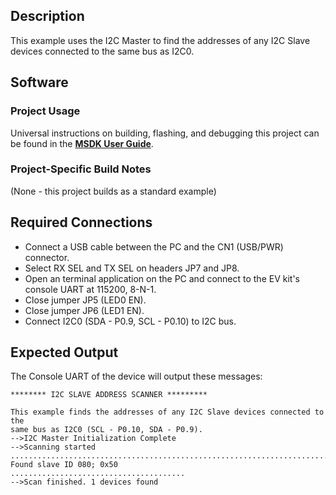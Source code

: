 ## Description
This example uses the I2C Master to find the addresses of any I2C Slave devices connected to the same bus as I2C0.


## Software

### Project Usage

Universal instructions on building, flashing, and debugging this project can be found in the **[MSDK User Guide](https://analogdevicesinc.github.io/msdk/USERGUIDE/)**.

### Project-Specific Build Notes

(None - this project builds as a standard example)

## Required Connections

-   Connect a USB cable between the PC and the CN1 (USB/PWR) connector.
-   Select RX SEL and TX SEL on headers JP7 and JP8.
-   Open an terminal application on the PC and connect to the EV kit's console UART at 115200, 8-N-1.
-   Close jumper JP5 (LED0 EN).
-   Close jumper JP6 (LED1 EN).
-	Connect I2C0 (SDA - P0.9, SCL - P0.10) to I2C bus.

## Expected Output

The Console UART of the device will output these messages:

```
******** I2C SLAVE ADDRESS SCANNER *********

This example finds the addresses of any I2C Slave devices connected to the
same bus as I2C0 (SCL - P0.10, SDA - P0.9).
-->I2C Master Initialization Complete
-->Scanning started
.........................................................................
Found slave ID 080; 0x50
.......................................
-->Scan finished. 1 devices found
```
